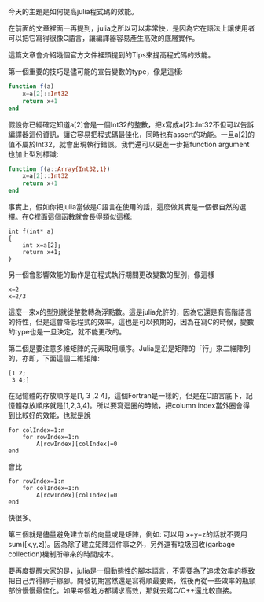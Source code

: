 今天的主題是如何提高julia程式碼的效能。

在前面的文章裡面一再提到，julia之所以可以非常快，是因為它在語法上讓使用者可以把它寫得很像C語言，讓編譯器容易產生高效的底層實作。

這篇文章會介紹幾個官方文件裡頭提到的Tips來提高程式碼的效能。

第一個重要的技巧是儘可能的宣告變數的type，像是這樣:

```julia
function f(a)
	x=a[2]::Int32
	return x+1
end
```

假設你已經確定知道a[2]會是一個Int32的整數，把x寫成a[2]::Int32不但可以告訴編譯器這份資訊，讓它容易把程式碼最佳化，同時也有assert的功能。一旦a[2]的值不屬於Int32，就會出現執行錯誤。我們還可以更進一步把function argument也加上型別標識:

```julia
function f(a::Array{Int32,1})
	x=a[2]::Int32
	return x+1
end
```

事實上，假如你把julia當做是C語言在使用的話，這麼做其實是一個很自然的選擇。在C裡面這個函數就會長得類似這樣:

```
int f(int* a)
{
	int x=a[2];
	return x+1;
}

```

另一個會影響效能的動作是在程式執行期間更改變數的型別，像這樣

```
x=2
x=2/3
```
這麼一來x的型別就從整數轉為浮點數。這是julia允許的，因為它還是有高階語言的特性，但是這會降低程式的效率。這也是可以預期的，因為在寫C的時候，變數的type也是一旦決定，就不能更改的。


第二個是要注意多維矩陣的元素取用順序。Julia是沿是矩陣的「行」來二維陣列的，亦即，下面這個二維矩陣:
```
[1 2;
 3 4;]
```
在記憶體的存放順序是[1, 3 ,2 4]，這個Fortran是一樣的，但是在C語言底下，記憶體存放順序就是[1,2,3,4]。所以要寫迴圈的時候，把column index當外圈會得到比較好的效能，也就是說


```
for colIndex=1:n
	for rowIndex=1:n
		A[rowIndex][colIndex]=0
end
``` 
會比

```
for rowIndex=1:n
	for colIndex=1:n
		A[rowIndex][colIndex]=0
end
```
快很多。


第三個就是儘量避免建立新的向量或是矩陣，例如: 可以用 x+y+z的話就不要用 sum([x,y,z])。因為除了建立矩陣這件事之外，另外還有垃圾回收(garbage collection)機制所帶來的時間成本。

要再度提醒大家的是，julia是一個動態性的腳本語言，不需要為了追求效率的極致把自己弄得綁手綁腳。開發初期當然還是寫得順最要緊，然後再從一些效率的瓶頸部份慢慢最佳化。如果每個地方都講求高效，那就去寫C/C++還比較直接。


